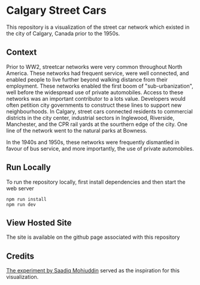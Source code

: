 # Calgary Street Cars

This repository is a visualization of the street car network which existed in the city of Calgary, Canada prior to the 1950s.

## Context

Prior to WW2, streetcar networks were very common throughout North America.
These networks had frequent service, were well connected, and enabled people to live further beyond walking distance from their employment.
These networks enabled the first boom of "sub-urbanization", well before the widespread use of private automobiles.
Access to these networks was an important contributor to a lots value.
Developers would often petition city governments to construct these lines to support new neighbourhoods.
In Calgary, street cars connected residents to commercial districts in the city center, industrial sectors in Inglewood, Riverside, Manchester, and the CPR rail yards at the sourthern edge of the city.
One line of the network went to the natural parks at Bowness.

In the 1940s and 1950s, these networks were frequently dismantled in favour of bus service, and more importantly, the use of private automobiles. 

## Run Locally

To run the repository locally, first install dependencies and then start the web server

```
npm run install
npm run dev
```

## View Hosted Site

The site is available on the github page associated with this repository

## Credits

[The experiment by Saadiq Mohiuddin](https://saadiqm.com/2019/04/13/calgary-historic-streetcar-map.html) served as the inspiration for this visualization.